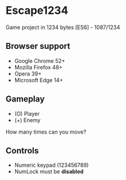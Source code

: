 # Escape1234
Game project in 1234 bytes [ES6] - 1087/1234

## Browser support
- Google Chrome 52+
- Mozilla Firefox 48+
- Opera 39+
- Microsoft Edge 14+

## Gameplay
- (O) Player
- (+) Enemy

How many times can you move?

## Controls
- Numeric keypad (123456789)
- NumLock must be **disabled**
